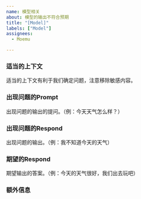 ```yaml
---
name: 模型相关
about: 模型的输出不符合预期
title: "[Model]"
labels: ["Model"]
assignees:
  - Moemu

---
```


### 适当的上下文

适当的上下文有利于我们确定问题，注意移除敏感内容。

### 出现问题的Prompt

出现问题的输出的提问。（例：今天天气怎么样？）

### 出现问题的Respond

出现问题的输出。（例：我不知道今天的天气）

### 期望的Respond

期望输出的答案。（例：今天的天气很好，我们出去玩吧）


### 额外信息
